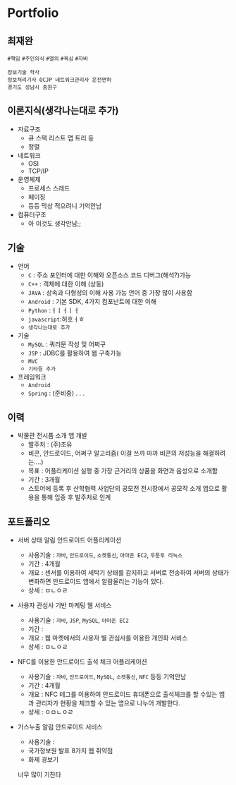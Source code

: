 # Portfolio
## 최재완
`#책임` `#주인의식` `#열의` `#욕심` `#자바`
```
정보기술 학사
정보처리기사 OCJP 네트워크관리사 운전면허
경기도 성남시 중원구
```
## 이론지식(생각나는대로 추가)
* 자료구조
    * 큐 스택 리스트 맵 트리 등
    * 정렬
* 네트워크
    * OSI
    * TCP/IP
* 운영체제
    * 프로세스 스레드
    * 페이징
    * 등등 막상 적으려니 기억안남
* 컴퓨터구조
    * 아 이것도 생각안남;;
## 기술
* 언어
   * `C` : 주소 포인터에 대한 이해와 오픈소스 코드 디버그(해석?)가능
   * `C++` : 객체에 대한 이해 (상동)
   * `JAVA` : 상속과 다형성의 이해 사용 가능 언어 중 가장 많이 사용함
   * `Android` : 기본 SDK, 4가지 컴포넌트에 대한 이해 
   * `Python` :ㅓㅣㅓㅣㅓ
   * `javascript`:허호ㅓㅎ
   * `생각나는대로 추가`
* 기술
   * `MySQL` : 쿼리문 작성 및 어쩌구
   * `JSP` : JDBC를 활용하여 웹 구축가능
   * `MVC`
   * `기타등 추가`
* 프레임워크
   * `Android`
   * `Spring` : (준비중)
    .
    .
    .
## 이력
* 박물관 전시품 소개 앱 개발
    * 발주처 : (주)조유 
    * 비콘, 안드로이드, 어쩌구 알고리즘( 이걸 쓰까 마까 비콘의 저성능을 해결하려는....)
    * 목표 : 어플리케이션 실행 중 가장 근거리의 상품을 화면과 음성으로 소개함
    * 기간 : 3개월
    * 스토어에 등록 후 산학협력 사업단의 공모전 전시장에서 공모작 소개 앱으로 활용을 통해 입증 후 발주처로 인계
## 포트폴리오
* 서버 상태 알림 안드로이드 어플리케이션
    * 사용기술 : `자바`, `안드로이드`, `소켓통신`, `아마존 EC2`, `우툰투 리눅스`
    * 기간 : 4개월
    * 개요 : 센서를 이용하여 세탁기 상태를 감지하고 서버로 전송하여 서버의 상태가 변화하면 안드로이드 앱에서 알람울리는 기능이 있다.
    * 상세 : ㅁㄴㅇㄹ 
* 사용자 관심사 기반 마케팅 웹 서비스
     * 사용기술 : `자바`, `JSP`, `MySQL`, `아마존 EC2`
    * 기간 : 
    * 개요 : 웹 마켓에서의 사용자 별 관심사를 이용한 개인화 서비스
    * 상세 : ㅁㄴㅇㄹ
* NFC를 이용한 안드로이드 출석 체크 어플리케이션
    * 사용기술 : `자바`, `안드로이드`, `MySQL`, `소켓통신`, `NFC` 등등 기억안남
    * 기간 : 4개월
    * 개요 : NFC 테그를 이용하여 안드로이드 휴대폰으로 출석체크를 할 수있는 앱과 관리자가 현황을 체크할 수 있는 앱으로 나누어 개발한다.
    * 상세 : ㅇㅁㄴㅇㄹ
* 가스누출 알림 안드로이드 서비스
    * 사용기술 : 
    * 국가정보원 발표 8가지 웹 취약점
    * 화제 경보기
    
    너무 많이 기찬타
